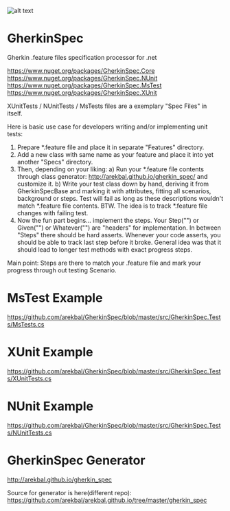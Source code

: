 
![alt text](https://ci.appveyor.com/api/projects/status/github/arekbal/gherkinspec)
# GherkinSpec
Gherkin .feature files specification processor for .net

https://www.nuget.org/packages/GherkinSpec.Core
https://www.nuget.org/packages/GherkinSpec.NUnit
https://www.nuget.org/packages/GherkinSpec.MsTest
https://www.nuget.org/packages/GherkinSpec.XUnit

XUnitTests / NUnitTests / MsTests files are a exemplary "Spec Files" in itself.

Here is basic use case for developers writing and/or implementing unit tests:

1. Prepare *.feature file and place it in separate "Features" directory.
2. Add a new class with same name as your feature and place it into yet another "Specs" directory.
3. Then, depending on your liking:
a) Run your *.feature file contents through class generator: http://arekbal.github.io/gherkin_spec/ and customize it.
b) Write your test class down by hand, deriving it from GherkinSpecBase and marking it with attributes, fitting all scenarios, background or steps. Test will fail as long as these descriptions wouldn't match *.feature file contents. BTW. The idea is to track *.feature file changes with failing test.
4. Now the fun part begins... implement the steps. Your Step("") or Given("") or Whatever("") are "headers" for implementation. In between "Steps" there should be hard asserts. Whenever your code asserts, you should be able to track last step before it broke. General idea was that it should lead to longer test methods with exact progress steps.

Main point: Steps are there to match your .feature file and mark your progress through out testing Scenario.

# MsTest Example
https://github.com/arekbal/GherkinSpec/blob/master/src/GherkinSpec.Tests/MsTests.cs
# XUnit Example
https://github.com/arekbal/GherkinSpec/blob/master/src/GherkinSpec.Tests/XUnitTests.cs
# NUnit Example
https://github.com/arekbal/GherkinSpec/blob/master/src/GherkinSpec.Tests/NUnitTests.cs

# GherkinSpec Generator
http://arekbal.github.io/gherkin_spec

Source for generator is here(different repo): https://github.com/arekbal/arekbal.github.io/tree/master/gherkin_spec




